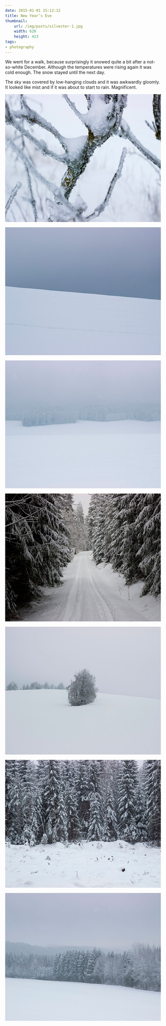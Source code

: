 ```yaml
---
date: 2015-01-01 15:12:12
title: New Year’s Eve
thumbnail:
    url: /img/posts/silvester-1.jpg
    width: 620
    height: 413
tags:
- photography
---
```

We went for a walk, because surprisingly it snowed quite a bit after a not-so-white December. Although the temperatures were rising again it was cold enough. The snow stayed until the next day.

The sky was covered by low-hanging clouds and it was awkwardly gloomly. It looked like mist and if it was about to start to rain. Magnificent.

<a href="https://www.flickr.com/photos/kleinfreund/15977614418"><img src="/img/posts/silvester-1.jpg" alt="New Year’s Eve 1" width="620" height="413"></a>

<a href="https://www.flickr.com/photos/kleinfreund/15977734180/"><img src="/img/posts/silvester-2.jpg" alt="New Year’s Eve 2" width="620" height="413"></a>

<a href="https://www.flickr.com/photos/kleinfreund/15977740110"><img src="/img/posts/silvester-3.jpg" alt="New Year’s Eve 3" width="620" height="413"></a>

<a href="https://www.flickr.com/photos/kleinfreund/16139247496"><img src="/img/posts/silvester-4.jpg" alt="New Year’s Eve 4" width="620" height="413"></a>

<a href="https://www.flickr.com/photos/kleinfreund/16139248116"><img src="/img/posts/silvester-5.jpg" alt="New Year’s Eve 5" width="620" height="413"></a>

<a href="https://www.flickr.com/photos/kleinfreund/16139245566"><img src="/img/posts/silvester-6.jpg" alt="New Year’s Eve 6" width="620" height="413"></a>

<a href="https://www.flickr.com/photos/kleinfreund/16139251036"><img src="/img/posts/silvester-7.jpg" alt="New Year’s Eve 7" width="620" height="413"></a>
